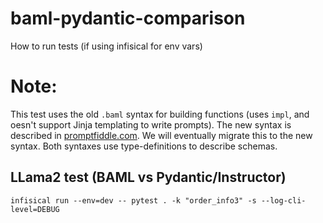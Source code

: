 # baml-pydantic-comparison

How to run tests (if using infisical for env vars)

# Note:
This test uses the old `.baml` syntax for building functions (uses `impl`, and oesn't support Jinja templating to write prompts). The new syntax is described in [promptfiddle.com](https://promptfiddle.com).
We will eventually migrate this to the new syntax. Both syntaxes use type-definitions to describe schemas.

## LLama2 test (BAML vs Pydantic/Instructor)

`infisical run --env=dev -- pytest . -k "order_info3" -s --log-cli-level=DEBUG`
